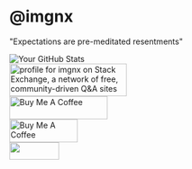 # @imgnx

<link rel="stylesheet" href="_atf/output.css">
<div class="text-lg">"Expectations are pre-meditated resentments"</div>

![Your GitHub Stats](https://github-readme-stats.vercel.app/api?username=imgnx&show_icons=true&theme=dark)
<br />
<a href="https://stackexchange.com/users/6538867"><img src="https://stackexchange.com/users/flair/6538867.png" width="208" height="58" alt="profile for imgnx on Stack Exchange, a network of free, community-driven Q&amp;A sites" title="profile for imgnx on Stack Exchange, a network of free, community-driven Q&amp;A sites"></a><br />
<a href="https://buymeacoffee.com/donaldmoore" target="_blank"><img src="https://cdn.buymeacoffee.com/buttons/default-orange.png" alt="Buy Me A Coffee" height="41" width="174"></a><br />
<a href="https://buymeacoffee.com/donaldmoore" target="_blank"><img src="https://github.com/user-attachments/assets/ce4bbf5e-af80-47dd-a7ad-210b4fef78fc" alt="Buy Me A Coffee" height="41" width="121" style="object-fit: contain"></a><br />
<a href="https://ipchicken.com" target="_blank"><img src="https://ipchicken.com/images/ipc.gif" width="88" height="31" border="0"></a><br />

